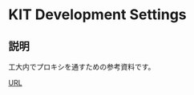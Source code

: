 # KIT Development Settings

## 説明

工大内でプロキシを通すための参考資料です。

[URL](https://101ta28.github.io/kit_dev_settings/)
